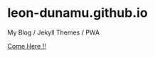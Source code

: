 # leon-dunamu.github.io

My Blog / Jekyll Themes / PWA

[Come Here !!](https://leon-dunamu.github.io)
